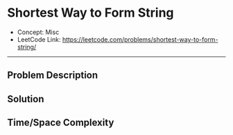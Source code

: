 # Shortest Way to Form String

- Concept: Misc
- LeetCode Link: https://leetcode.com/problems/shortest-way-to-form-string/

---

## Problem Description

## Solution

## Time/Space Complexity


